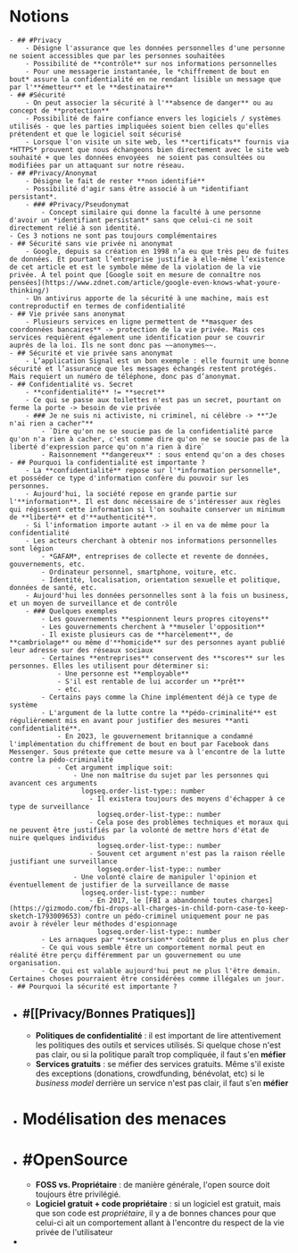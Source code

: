 # Notions
	- ## #Privacy
		- Désigne l'assurance que les données personnelles d'une personne ne soient accessibles que par les personnes souhaitées
		- Possibilité de **contrôle** sur nos informations personnelles
		- Pour une messagerie instantanée, le *chiffrement de bout en bout* assure la confidentialité en ne rendant lisible un message que par l'**émetteur** et le **destinataire**
	- ## #Sécurité
		- On peut associer la sécurité à l'**absence de danger** ou au concept de **protection**
		- Possibilité de faire confiance envers les logiciels / systèmes utilisés - que les parties impliquées soient bien celles qu'elles prétendent et que le logiciel soit sécurisé
		- Lorsque l'on visite un site web, les **certificats** fournis via *HTTPS* prouvent que nous échangeons bien directement avec le site web souhaité + que les données envoyées  ne soient pas consultées ou modifiées par un attaquant sur notre réseau.
	- ## #Privacy/Anonymat
		- Désigne le fait de rester **non identifié**
		- Possibilité d'agir sans être associé à un *identifiant persistant*.
		- ### #Privacy/Pseudonymat
			- Concept similaire qui donne la faculté à une personne d'avoir un *identifiant persistant* sans que celui-ci ne soit directement relié à son identité.
	- Ces 3 notions ne sont pas toujours complémentaires
	- ## Sécurité sans vie privée ni anonymat
		- Google, depuis sa création en 1998 n’a eu que très peu de fuites de données. Et pourtant l’entreprise justifie à elle-même l’existence de cet article et est le symbole même de la violation de la vie privée. À tel point que [Google soit en mesure de connaître nos pensées](https://www.zdnet.com/article/google-even-knows-what-youre-thinking/)
		- Un antivirus apporte de la sécurité à une machine, mais est contreproductif en termes de confidentialité
	- ## Vie privée sans anonymat
		- Plusieurs services en ligne permettent de **masquer des coordonnées bancaires** -> protection de la vie privée. Mais ces services requièrent également une identification pour se couvrir auprès de la loi. Ils ne sont donc pas ~~anonymes~~.
	- ## Sécurité et vie privée sans anonymat
		- L’application Signal est un bon exemple : elle fournit une bonne sécurité et l’assurance que les messages échangés restent protégés. Mais requiert un numéro de téléphone, donc pas d’anonymat.
	- ## Confidentialité vs. Secret
		- **confidentialité** != **secret**
		- Ce qui se passe aux toilettes n'est pas un secret, pourtant on ferme la porte -> besoin de vie privée
		- ### Je ne suis ni activiste, ni criminel, ni célèbre -> **"Je n'ai rien a cacher"**
			- `Dire qu'on ne se soucie pas de la confidentialité parce qu'on n'a rien à cacher, c'est comme dire qu'on ne se soucie pas de la liberté d'expression parce qu'on n'a rien à dire`
			- Raisonnement **dangereux** : sous entend qu'on a des choses
	- ## Pourquoi la confidentialité est importante ?
		- La **confidentialité** repose sur l'*information personnelle*, et posséder ce type d'information confère du pouvoir sur les personnes.
		- Aujourd'hui, la société repose en grande partie sur l'**information**. Il est donc nécessaire de s'intéresser aux règles qui régissent cette information si l'on souhaite conserver un minimum de **liberté** et d'**authenticité**.
		- Si l'information importe autant -> il en va de même pour la confidentialité
		- Les acteurs cherchant à obtenir nos informations personnelles sont légion
			- *GAFAM*, entreprises de collecte et revente de données, gouvernements, etc.
			- Ordinateur personnel, smartphone, voiture, etc.
			- Identité, localisation, orientation sexuelle et politique, données de santé, etc.
		- Aujourd'hui les données personnelles sont à la fois un business, et un moyen de surveillance et de contrôle
		- ### Quelques exemples
			- Les gouvernements **espionnent leurs propres citoyens**
			- Les gouvernements cherchent à **museler l'opposition**
			- Il existe plusieurs cas de **harcèlement**, de **cambriolage** ou même d'**homicide** sur des personnes ayant publié leur adresse sur des réseaux sociaux
			- Certaines **entreprises** conservent des **scores** sur les personnes. Elles les utilisent pour déterminer si:
				- Une personne est **employable**
				- S'il est rentable de lui accorder un **prêt**
				- etc.
			- Certains pays comme la Chine implémentent déjà ce type de système
			- L'argument de la lutte contre la **pédo-criminalité** est régulièrement mis en avant pour justifier des mesures **anti confidentialité**.
				- En 2023, le gouvernement britannique a condamné l'implémentation du chiffrement de bout en bout par Facebook dans Messenger. Sous prétexte que cette mesure va à l'encontre de la lutte contre la pédo-criminalité
				- Cet argument implique soit:
					- Une non maîtrise du sujet par les personnes qui avancent ces arguments
					  logseq.order-list-type:: number
						- Il existera toujours des moyens d'échapper à ce type de surveillance
						  logseq.order-list-type:: number
						- Cela pose des problèmes techniques et moraux qui ne peuvent être justifiés par la volonté de mettre hors d'état de nuire quelques individus
						  logseq.order-list-type:: number
						- Souvent cet argument n'est pas la raison réelle justifiant une surveillance
						  logseq.order-list-type:: number
					- Une volonté claire de manipuler l'opinion et éventuellement de justifier de la surveillance de masse
					  logseq.order-list-type:: number
						- En 2017, le [FBI a abandonné toutes charges](https://gizmodo.com/fbi-drops-all-charges-in-child-porn-case-to-keep-sketch-1793009653) contre un pédo-criminel uniquement pour ne pas avoir à révéler leur méthodes d'espionnage
						  logseq.order-list-type:: number
			- Les arnaques par **sextorsion** coûtent de plus en plus cher
			- Ce qui vous semble être un comportement normal peut en réalité être perçu différemment par un gouvernement ou une organisation.
			- Ce qui est valable aujourd'hui peut ne plus l'être demain. Certaines choses pourraient être considérées comme illégales un jour.
	- ## Pourquoi la sécurité est importante ?
- ## #[[Privacy/Bonnes Pratiques]]
	- **Politiques de confidentialité** : il est important de lire attentivement les politiques des outils et services utilisés. Si quelque chose n'est pas clair, ou si la politique paraît trop compliquée, il faut s'en **méfier**
	- **Services gratuits** : se méfier des services gratuits. Même s'il existe des exceptions (donations, crowdfunding, bénévolat, etc) si le *business model* derrière un service n'est pas clair, il faut s'en **méfier**
- # Modélisation des menaces
- # #OpenSource
	- **FOSS vs. Propriétaire** : de manière générale, l'open source doit toujours être privilégié.
	- **Logiciel gratuit + code propriétaire** : si un logiciel est gratuit, mais que son code est *propriétaire*, il y a de bonnes chances pour que celui-ci ait un comportement allant à l'encontre du respect de la vie privée de l'utilisateur
-